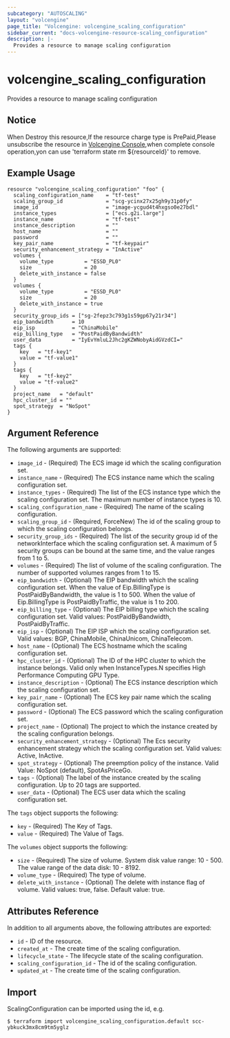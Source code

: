 ```yaml
---
subcategory: "AUTOSCALING"
layout: "volcengine"
page_title: "Volcengine: volcengine_scaling_configuration"
sidebar_current: "docs-volcengine-resource-scaling_configuration"
description: |-
  Provides a resource to manage scaling configuration
---
```

# volcengine_scaling_configuration
Provides a resource to manage scaling configuration
## Notice
When Destroy this resource,If the resource charge type is PrePaid,Please unsubscribe the resource 
in  [Volcengine Console](https://console.volcengine.com/finance/unsubscribe/),when complete console operation,yon can
use 'terraform state rm ${resourceId}' to remove.
## Example Usage
```hcl
resource "volcengine_scaling_configuration" "foo" {
  scaling_configuration_name    = "tf-test"
  scaling_group_id              = "scg-ycinx27x25gh9y31p0fy"
  image_id                      = "image-ycgud4t4hxgso0e27bdl"
  instance_types                = ["ecs.g2i.large"]
  instance_name                 = "tf-test"
  instance_description          = ""
  host_name                     = ""
  password                      = ""
  key_pair_name                 = "tf-keypair"
  security_enhancement_strategy = "InActive"
  volumes {
    volume_type          = "ESSD_PL0"
    size                 = 20
    delete_with_instance = false
  }
  volumes {
    volume_type          = "ESSD_PL0"
    size                 = 20
    delete_with_instance = true
  }
  security_group_ids = ["sg-2fepz3c793g1s59gp67y21r34"]
  eip_bandwidth      = 10
  eip_isp            = "ChinaMobile"
  eip_billing_type   = "PostPaidByBandwidth"
  user_data          = "IyEvYmluL2Jhc2gKZWNobyAidGVzdCI="
  tags {
    key   = "tf-key1"
    value = "tf-value1"
  }
  tags {
    key   = "tf-key2"
    value = "tf-value2"
  }
  project_name   = "default"
  hpc_cluster_id = ""
  spot_strategy  = "NoSpot"
}
```
## Argument Reference
The following arguments are supported:
* `image_id` - (Required) The ECS image id which the scaling configuration set.
* `instance_name` - (Required) The ECS instance name which the scaling configuration set.
* `instance_types` - (Required) The list of the ECS instance type which the scaling configuration set. The maximum number of instance types is 10.
* `scaling_configuration_name` - (Required) The name of the scaling configuration.
* `scaling_group_id` - (Required, ForceNew) The id of the scaling group to which the scaling configuration belongs.
* `security_group_ids` - (Required) The list of the security group id of the networkInterface which the scaling configuration set. A maximum of 5 security groups can be bound at the same time, and the value ranges from 1 to 5.
* `volumes` - (Required) The list of volume of the scaling configuration. The number of supported volumes ranges from 1 to 15.
* `eip_bandwidth` - (Optional) The EIP bandwidth which the scaling configuration set. When the value of Eip.BillingType is PostPaidByBandwidth, the value is 1 to 500. When the value of Eip.BillingType is PostPaidByTraffic, the value is 1 to 200.
* `eip_billing_type` - (Optional) The EIP billing type which the scaling configuration set. Valid values: PostPaidByBandwidth, PostPaidByTraffic.
* `eip_isp` - (Optional) The EIP ISP which the scaling configuration set. Valid values: BGP, ChinaMobile, ChinaUnicom, ChinaTelecom.
* `host_name` - (Optional) The ECS hostname which the scaling configuration set.
* `hpc_cluster_id` - (Optional) The ID of the HPC cluster to which the instance belongs. Valid only when InstanceTypes.N specifies High Performance Computing GPU Type.
* `instance_description` - (Optional) The ECS instance description which the scaling configuration set.
* `key_pair_name` - (Optional) The ECS key pair name which the scaling configuration set.
* `password` - (Optional) The ECS password which the scaling configuration set.
* `project_name` - (Optional) The project to which the instance created by the scaling configuration belongs.
* `security_enhancement_strategy` - (Optional) The Ecs security enhancement strategy which the scaling configuration set. Valid values: Active, InActive.
* `spot_strategy` - (Optional) The preemption policy of the instance. Valid Value: NoSpot (default), SpotAsPriceGo.
* `tags` - (Optional) The label of the instance created by the scaling configuration. Up to 20 tags are supported.
* `user_data` - (Optional) The ECS user data which the scaling configuration set.

The `tags` object supports the following:

* `key` - (Required) The Key of Tags.
* `value` - (Required) The Value of Tags.

The `volumes` object supports the following:

* `size` - (Required) The size of volume. System disk value range: 10 - 500. The value range of the data disk: 10 - 8192.
* `volume_type` - (Required) The type of volume.
* `delete_with_instance` - (Optional) The delete with instance flag of volume. Valid values: true, false. Default value: true.

## Attributes Reference
In addition to all arguments above, the following attributes are exported:
* `id` - ID of the resource.
* `created_at` - The create time of the scaling configuration.
* `lifecycle_state` - The lifecycle state of the scaling configuration.
* `scaling_configuration_id` - The id of the scaling configuration.
* `updated_at` - The create time of the scaling configuration.


## Import
ScalingConfiguration can be imported using the id, e.g.
```
$ terraform import volcengine_scaling_configuration.default scc-ybkuck3mx8cm9tm5yglz
```

